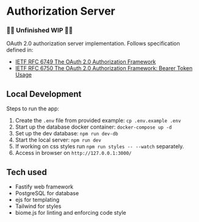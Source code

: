 # Authorization Server

### 🚧🚨 Unfinished WIP 🚨🚧

OAuth 2.0 authorization server implementation. Follows specification defined in:
- [IETF RFC 6749 The OAuth 2.0 Authorization Framework](https://datatracker.ietf.org/doc/html/rfc6749.html) 
- [IETF RFC 6750 The OAuth 2.0 Authorization Framework: Bearer Token Usage](https://datatracker.ietf.org/doc/html/rfc6750.html)

## Local Development

Steps to run the app:
1. Create the `.env` file from provided example: `cp .env.example .env`
2. Start up the database docker container: `docker-compose up -d`
3. Set up the dev database: `npm run dev-db`
4. Start the local server: `npm run dev`
5. If working on css styles run `npm run styles -- --watch` separately.
6. Access in browser on `http://127.0.0.1:3000/`

## Tech used

- Fastify web framework
- PostgreSQL for database
- ejs for templating
- Tailwind for styles
- biome.js for linting and enforcing code style
